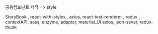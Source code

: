 공용컴포넌트 제작 => style



StoryBook , react-with-styles , axios, react-test-renderer , redux , contextAPI, sass, enzyme, adapter, material_UI
axios, json-sever, redux-thunk
